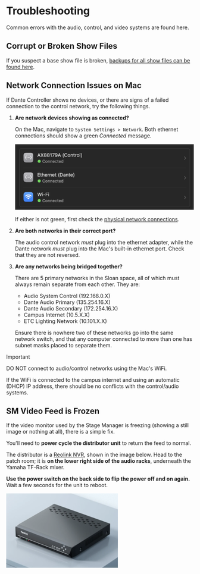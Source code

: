 # Troubleshooting

Common errors with the audio, control, and video systems are found here.

## Corrupt or Broken Show Files

If you suspect a base show file is broken, [backups for all show files can be found here](https://github.com/Sloan-Performing-Arts-Center/venue-audio/tree/main/SHOW%20FILE%20BACKUPS).

## Network Connection Issues on Mac

If Dante Controller shows no devices, or there are signs of a failed connection to the control network, try the following things.

1. **Are network devices showing as connected?**

   On the Mac, navigate to `System Settings > Network`. Both ethernet connections should show a green _Connected_ message.

   ![network status](assets/net_status.png)

   If either is not green, first check the [physical network connections](rep/setup.md#cables-to-run).

1. **Are both networks in their correct port?**

   The audio control network _must_ plug into the ethernet adapter, while the Dante network _must_ plug into the Mac's built-in ethernet port. Check that they are not reversed.

1. **Are any networks being bridged together?**

   There are 5 primary networks in the Sloan space, all of which must always remain separate from each other. They are:

   - Audio System Control (192.168.0.X)
   - Dante Audio Primary (135.254.16.X)
   - Dante Audio Secondary (172.254.16.X)
   - Campus Internet (10.5.X.X)
   - ETC Lighting Network (10.101.X.X)

   Ensure there is nowhere two of these networks go into the same network switch, and that any computer connected to more than one has subnet masks placed to separate them.

> [!IMPORTANT]
> DO NOT connect to audio/control networks using the Mac's WiFi.
>
> If the WiFi is connected to the campus internet and using an automatic (DHCP) IP address, there should be no conflicts with the control/audio systems.

## SM Video Feed is Frozen

If the video monitor used by the Stage Manager is freezing (showing a still image or nothing at all), there is a simple fix.

You'll need to **power cycle the distributor unit** to return the feed to normal.

The distributor is a [Reolink NVR](https://reolink.com/us/product/rln8-410/), shown in the image below. Head to the patch room; it is **on the lower right side of the audio racks**, underneath the Yamaha TF-Rack mixer.

**Use the power switch on the back side to flip the power off and on again.** Wait a few seconds for the unit to reboot.

<img width="300" src="assets/reolink.png" />
